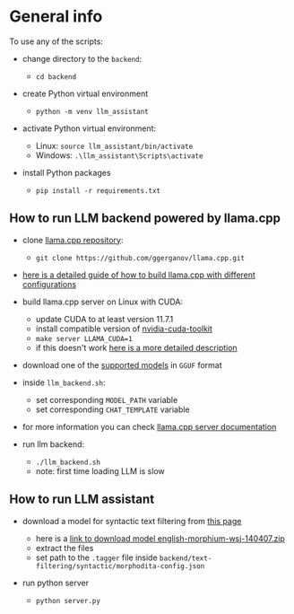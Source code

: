 # General info

To use any of the scripts:
- change directory to the `backend`:
    - `cd backend`

- create Python virtual environment
    - `python -m venv llm_assistant`

- activate Python virtual environment:
    - Linux: `source llm_assistant/bin/activate`
    - Windows: `.\llm_assistant\Scripts\activate`

- install Python packages
    - `pip install -r requirements.txt`


## How to run LLM backend powered by llama.cpp

- clone [llama.cpp repository](https://github.com/ggerganov/llama.cpp):
    - `git clone https://github.com/ggerganov/llama.cpp.git`

- [here is a detailed guide of how to build llama.cpp with different configurations](https://github.com/ggerganov/llama.cpp?tab=readme-ov-file#build)

- build llama.cpp server on Linux with CUDA:
    - update CUDA to at least version 11.7.1
    - install compatible version of [nvidia-cuda-toolkit](https://developer.nvidia.com/cuda-downloads)
    - `make server LLAMA_CUDA=1`
    - if this doesn't work [here is a more detailed description](https://github.com/ggerganov/llama.cpp?tab=readme-ov-file#cuda)

- download one of the [supported models](https://github.com/ggerganov/llama.cpp#description) in `GGUF` format

- inside `llm_backend.sh`:
    - set corresponding `MODEL_PATH` variable
    - set corresponding `CHAT_TEMPLATE` variable

- for more information you can check [llama.cpp server documentation](https://github.com/ggerganov/llama.cpp/blob/master/examples/server/README.md)

- run llm backend:
    - `./llm_backend.sh`
    - note: first time loading LLM is slow


## How to run LLM assistant
- download a model for syntactic text filtering from [this page](https://lindat.mff.cuni.cz/repository/xmlui/handle/11858/00-097C-0000-0023-68D9-0)
    - here is a [link to download model english-morphium-wsj-140407.zip](https://lindat.mff.cuni.cz/repository/xmlui/bitstream/handle/11858/00-097C-0000-0023-68D9-0/english-morphium-wsj-140407.zip?sequence=3&isAllowed=y)
    - extract the files
    - set path to the `.tagger` file inside `backend/text-filtering/syntactic/morphodita-config.json`

- run python server
    - `python server.py`